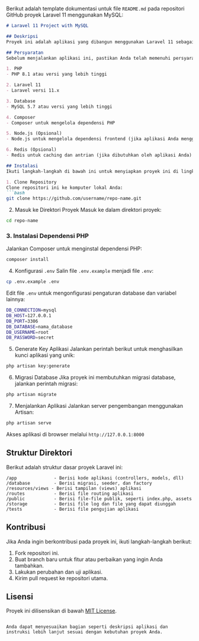 Berikut adalah template dokumentasi untuk file `README.md` pada repositori GitHub proyek Laravel 11 menggunakan MySQL:

```markdown
# Laravel 11 Project with MySQL

## Deskripsi
Proyek ini adalah aplikasi yang dibangun menggunakan Laravel 11 sebagai backend dan MySQL sebagai database. Aplikasi ini dirancang untuk [sebutkan tujuan aplikasi, misalnya sistem manajemen pengguna, e-commerce, dll].

## Persyaratan
Sebelum menjalankan aplikasi ini, pastikan Anda telah memenuhi persyaratan berikut:

1. PHP
- PHP 8.1 atau versi yang lebih tinggi

2. Laravel 11
- Laravel versi 11.x

3. Database
- MySQL 5.7 atau versi yang lebih tinggi

4. Composer
- Composer untuk mengelola dependensi PHP

5. Node.js (Opsional)
- Node.js untuk mengelola dependensi frontend (jika aplikasi Anda menggunakan frontend seperti Vue.js, React.js, dll)

6. Redis (Opsional)
- Redis untuk caching dan antrian (jika dibutuhkan oleh aplikasi Anda)

## Instalasi
Ikuti langkah-langkah di bawah ini untuk menyiapkan proyek ini di lingkungan pengembangan Anda.

1. Clone Repository
Clone repositori ini ke komputer lokal Anda:
```bash
git clone https://github.com/username/repo-name.git
```

2. Masuk ke Direktori Proyek
Masuk ke dalam direktori proyek:
```bash
cd repo-name
```

### 3. Instalasi Dependensi PHP
Jalankan Composer untuk menginstal dependensi PHP:
```bash
composer install
```

 4. Konfigurasi `.env`
Salin file `.env.example` menjadi file `.env`:
```bash
cp .env.example .env
```

Edit file `.env` untuk mengonfigurasi pengaturan database dan variabel lainnya:
```bash
DB_CONNECTION=mysql
DB_HOST=127.0.0.1
DB_PORT=3306
DB_DATABASE=nama_database
DB_USERNAME=root
DB_PASSWORD=secret
```

5. Generate Key Aplikasi
Jalankan perintah berikut untuk menghasilkan kunci aplikasi yang unik:
```bash
php artisan key:generate
```

6. Migrasi Database
Jika proyek ini membutuhkan migrasi database, jalankan perintah migrasi:
```bash
php artisan migrate
```

 7. Menjalankan Aplikasi
Jalankan server pengembangan menggunakan Artisan:
```bash
php artisan serve
```
Akses aplikasi di browser melalui `http://127.0.0.1:8000`



## Struktur Direktori
Berikut adalah struktur dasar proyek Laravel ini:

```
/app              - Berisi kode aplikasi (controllers, models, dll)
/database         - Berisi migrasi, seeder, dan factory
/resources/views - Berisi tampilan (views) aplikasi
/routes           - Berisi file routing aplikasi
/public           - Berisi file-file publik, seperti index.php, assets
/storage          - Berisi file log dan file yang dapat diunggah
/tests            - Berisi file pengujian aplikasi
```

## Kontribusi
Jika Anda ingin berkontribusi pada proyek ini, ikuti langkah-langkah berikut:

1. Fork repositori ini.
2. Buat branch baru untuk fitur atau perbaikan yang ingin Anda tambahkan.
3. Lakukan perubahan dan uji aplikasi.
4. Kirim pull request ke repositori utama.

## Lisensi
Proyek ini dilisensikan di bawah [MIT License](LICENSE).

```

Anda dapat menyesuaikan bagian seperti deskripsi aplikasi dan instruksi lebih lanjut sesuai dengan kebutuhan proyek Anda.
